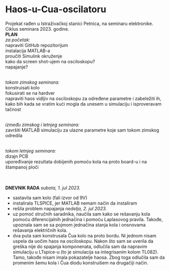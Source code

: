 # Haos-u-Cua-oscilatoru
Projekat rađen u Istraživačkoj stanici Petnica, na seminaru elektronike. Ciklus seminara 2023. godine. 
<br>**PLAN**
<br>_za početak:_ 
<br>napraviti GitHub repozitorijum
<br>instalacija MATLAB-a
<br>proučiti Simulink okruženje
<br>kako da screen shot-ujem na osciloskopu?
<br>napajanje?

<br>_tokom zimskog seminara:_
<br>konstruisati kolo
<br>fokusirati se na hardver
<br>napraviti haos vidljiv na osciloskopu za određene parametre i zabeležiti ih, kako bih kada se vratim kući mogla da unesem u simulaciju i isproveravam tačnost

<br>_između zimskog i letnjeg seminara:_
<br>završiti MATLAB simulaciju za ulazne parametre koje sam tokom zimskog odredila

<br>_tokom letnjeg seminara:_
<br>dizajn PCB
<br>upoređivanje rezultata dobijenih pomoću kola na proto board-u i na štampanoj ploči

<br><br>**DNEVNIK RADA**
_subota, 1. jul 2023._
- sastavila sam kolo (fali izvor od 9V)
- instalirala TLSPICE, jer MATLAB nemam način da instaliram
- rešila problem napajanja
_nedelja, 2. jul 2023._
- uz pomoć stručnih saradnika, naučila sam kako se rešavanju kola pomoću diferencijalnih jednačina i pomoću Laplasovog pravila. Takođe, upoznala sam se sa pojmom jednačina stanja kola i onsnovama rešavanja električnih kola. 
- dva puta sam konstrusala Čua kolo na proto bordu. Ni jednom nisam uspela da uočim haos na osciloskopu. Nakon što sam se uverila da greška nije do spajanja komponenata, odlučila sam da napravim simulaciju u LTspice-u (to je simulacija sa integrisanim kolom TL082). Tamo, takođe nisam imala pokazatelje haosa. Zbog toga odlučila sam da promenim šemu kola  i Čua diodu konstruišem na drugačiji način. 
  
